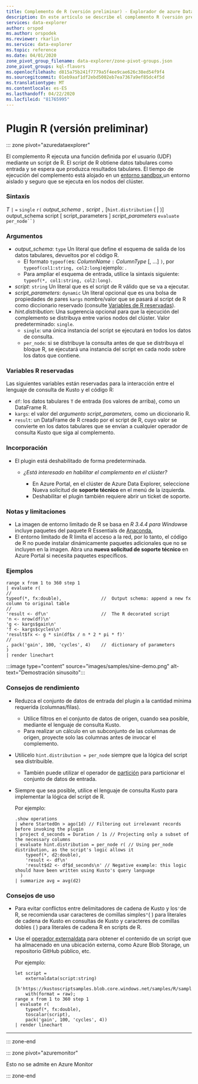 ```yaml
---
title: Complemento de R (versión preliminar) - Explorador de azure Data Explorer ? Microsoft Docs
description: En este artículo se describe el complemento R (versión preliminar) en Azure Data Explorer.
services: data-explorer
author: orspod
ms.author: orspodek
ms.reviewer: rkarlin
ms.service: data-explorer
ms.topic: reference
ms.date: 04/01/2020
zone_pivot_group_filename: data-explorer/zone-pivot-groups.json
zone_pivot_groups: kql-flavors
ms.openlocfilehash: d815a75b241f7779a5f4ee9cae626c38ed54f9f4
ms.sourcegitcommit: 01eb9aaf1df2ebd5002eb7ea7367a9ef85dc4f5d
ms.translationtype: MT
ms.contentlocale: es-ES
ms.lasthandoff: 04/22/2020
ms.locfileid: "81765995"
---
```

# <a name="r-plugin-preview"></a>Plugin R (versión preliminar)

::: zone pivot="azuredataexplorer"

El complemento R ejecuta una función definida por el usuario (UDF) mediante un script de R. El script de R obtiene datos tabulares como entrada y se espera que produzca resultados tabulares.
El tiempo de ejecución del complemento está alojado en un [entorno sandbox,](../concepts/sandboxes.md)un entorno aislado y seguro que se ejecuta en los nodos del clúster.

### <a name="syntax"></a>Sintaxis

*T* `|` `=` `single` `r(` *output_schema* `,` *script* `,` [`hint.distribution` ( | )] output_schema script [ script_parameters ] *script_parameters* `evaluate` `per_node``)`


### <a name="arguments"></a>Argumentos

* *output_schema*: `type` Un literal que define el esquema de salida de los datos tabulares, devueltos por el código R.
    * El formato `typeof(`es: *ColumnName* `:` *ColumnType* [, ...] `)`, por `typeof(col1:string, col2:long)`ejemplo: .
    * Para ampliar el esquema de entrada, utilice la sintaxis siguiente: `typeof(*, col1:string, col2:long)`.
* *script*: `string` Un literal que es el script de R válido que se va a ejecutar.
* *script_parameters*: `dynamic` Un literal opcional que es una bolsa de propiedades de pares `kargs` nombre/valor que se pasará al script de R como diccionario reservado (consulte [Variables de R reservadas](#reserved-r-variables)).
* *hint.distribution*: Una sugerencia opcional para que la ejecución del complemento se distribuya entre varios nodos del clúster.
   Valor predeterminado: `single`.
    * `single`: una única instancia del script se ejecutará en todos los datos de consulta.
    * `per_node`: si se distribuye la consulta antes de que se distribuya el bloque R, se ejecutará una instancia del script en cada nodo sobre los datos que contiene.


### <a name="reserved-r-variables"></a>Variables R reservadas

Las siguientes variables están reservadas para la interacción entre el lenguaje de consulta de Kusto y el código R:

* `df`: los datos tabulares `T` de entrada (los valores de arriba), como un DataFrame R.
* `kargs`: el valor del *argumento script_parameters,* como un diccionario R.
* `result`: un DataFrame de R creado por el script de R, cuyo valor se convierte en los datos tabulares que se envían a cualquier operador de consulta Kusto que siga al complemento.

### <a name="onboarding"></a>Incorporación


* El plugin está deshabilitado de forma predeterminada.
    * *¿Está interesado en habilitar el complemento en el clúster?*
        
        * En Azure Portal, en el clúster de Azure Data Explorer, seleccione Nueva solicitud de **soporte técnico** en el menú de la izquierda.
        * Deshabilitar el plugin también requiere abrir un ticket de soporte.

### <a name="notes-and-limitations"></a>Notas y limitaciones

* La imagen de entorno limitado de R se basa en *R 3.4.4 para Windows*e incluye paquetes del paquete R Essentials de [Anaconda.](https://docs.anaconda.com/anaconda/packages/r-language-pkg-docs/)
* El entorno limitado de R limita el acceso a la red, por lo tanto, el código de R no puede instalar dinámicamente paquetes adicionales que no se incluyen en la imagen. Abra una **nueva solicitud de soporte técnico** en Azure Portal si necesita paquetes específicos.


### <a name="examples"></a>Ejemplos

```kusto
range x from 1 to 360 step 1
| evaluate r(
//
typeof(*, fx:double),               //  Output schema: append a new fx column to original table 
//
'result <- df\n'                    //  The R decorated script
'n <- nrow(df)\n'
'g <- kargs$gain\n'
'f <- kargs$cycles\n'
'result$fx <- g * sin(df$x / n * 2 * pi * f)'
//
, pack('gain', 100, 'cycles', 4)    //  dictionary of parameters
)
| render linechart 
```

:::image type="content" source="images/samples/sine-demo.png" alt-text="Demostración sinusoito":::

### <a name="performance-tips"></a>Consejos de rendimiento

* Reduzca el conjunto de datos de entrada del plugin a la cantidad mínima requerida (columnas/filas).
    * Utilice filtros en el conjunto de datos de origen, cuando sea posible, mediante el lenguaje de consulta Kusto.
    * Para realizar un cálculo en un subconjunto de las columnas de origen, proyecte solo las columnas antes de invocar el complemento.
* Utilícelo `hint.distribution = per_node` siempre que la lógica del script sea distribuible.
    * También puede utilizar el operador de [partición](partitionoperator.md) para particionar el conjunto de datos de entrada.
* Siempre que sea posible, utilice el lenguaje de consulta Kusto para implementar la lógica del script de R.

    Por ejemplo:

    ```kusto    
    .show operations
    | where StartedOn > ago(1d) // Filtering out irrelevant records before invoking the plugin
    | project d_seconds = Duration / 1s // Projecting only a subset of the necessary columns
    | evaluate hint.distribution = per_node r( // Using per_node distribution, as the script's logic allows it
        typeof(*, d2:double),
        'result <- df\n'
        'result$d2 <- df$d_seconds\n' // Negative example: this logic should have been written using Kusto's query language
      )
    | summarize avg = avg(d2)
    ```

### <a name="usage-tips"></a>Consejos de uso

* Para evitar conflictos entre delimitadores de cadena de Kusto y los`'`de R, se recomienda usar caracteres de comillas simples`"`( ) para literales de cadena de Kusto en consultas de Kusto y caracteres de comillas dobles ( ) para literales de cadena R en scripts de R.
* Use el [operador externaldata](externaldata-operator.md) para obtener el contenido de un script que ha almacenado en una ubicación externa, como Azure Blob Storage, un repositorio GitHub público, etc.
  
  Por ejemplo:

    ```kusto    
    let script = 
        externaldata(script:string)
        [h'https://kustoscriptsamples.blob.core.windows.net/samples/R/sample_script.r']
        with(format = raw);
    range x from 1 to 360 step 1
    | evaluate r(
        typeof(*, fx:double),
        toscalar(script), 
        pack('gain', 100, 'cycles', 4))
    | render linechart 
    ```

---

::: zone-end

::: zone pivot="azuremonitor"

Esto no se admite en Azure Monitor

::: zone-end

